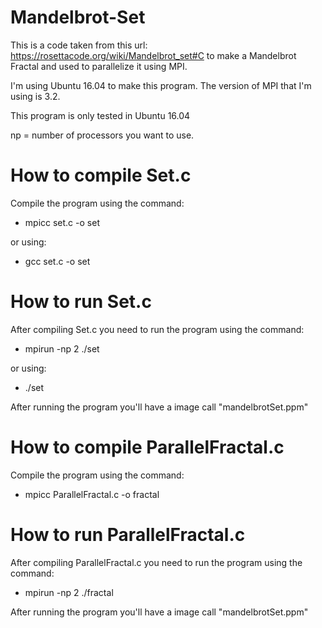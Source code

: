 # Mandelbrot-Set

This is a code taken from this url: https://rosettacode.org/wiki/Mandelbrot_set#C to make a Mandelbrot Fractal and used to parallelize it using MPI.

I'm using Ubuntu 16.04 to make this program. 
The version of MPI that I'm using is 3.2.

This program is only tested in Ubuntu 16.04

np = number of processors you want to use.

# How to compile Set.c
Compile the program using the command:
- mpicc set.c -o set

or using:
- gcc set.c -o set


# How to run Set.c
After compiling Set.c you need to run the program using the command:
- mpirun -np 2 ./set

or using:
- ./set

After running the program you'll have a image call "mandelbrotSet.ppm"

# How to compile ParallelFractal.c
Compile the program using the command:
- mpicc ParallelFractal.c -o fractal

# How to run ParallelFractal.c
After compiling ParallelFractal.c you need to run the program using the command:
- mpirun -np 2 ./fractal

After running the program you'll have a image call "mandelbrotSet.ppm"
